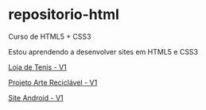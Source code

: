 # repositorio-html
 Curso de HTML5 + CSS3

 Estou aprendendo a desenvolver sites em HTML5 e CSS3

<a href="https://gabriel-sapucci.github.io/repositorio-html/site-tenis/index.html">Loja de Tenis - V1</a>

<a href="https://gabriel-sapucci.github.io/repositorio-html/projeto_arte-reciclavel/index.html">Projeto Arte Reciclável - V1</a>

<a href="https://gabriel-sapucci.github.io/repositorio-html/primeiro_site/android.html">Site Android - V1</a>